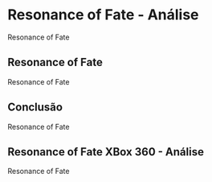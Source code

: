 ---
---

# Resonance of Fate - Análise

Resonance of Fate

## Resonance of Fate

Resonance of Fate

## Conclusão

Resonance of Fate

## Resonance of Fate XBox 360 - Análise

Resonance of Fate

